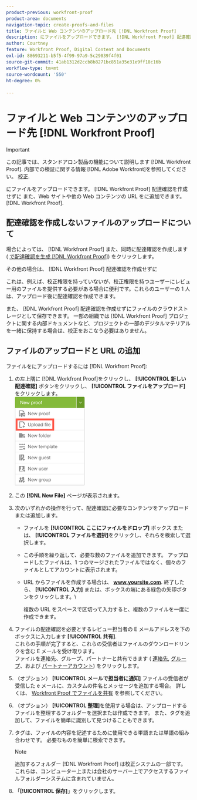 ```yaml
---
product-previous: workfront-proof
product-area: documents
navigation-topic: create-proofs-and-files
title: ファイルと Web コンテンツのアップロード先 [!DNL Workfront Proof]
description: にファイルをアップロードできます。 [!DNL Workfront Proof] 配達確認を作成せずに また、Web サイトや他の Web コンテンツの URL をに追加できます。 [!DNL Workfront Proof].
author: Courtney
feature: Workfront Proof, Digital Content and Documents
exl-id: 88693211-b5f5-4f99-97a9-5c29039f4f01
source-git-commit: 41ab1312d2ccb8b8271bc851a35e31e9ff18c16b
workflow-type: tm+mt
source-wordcount: '550'
ht-degree: 0%

---
```


# ファイルと Web コンテンツのアップロード先 [!DNL Workfront Proof]

>[!IMPORTANT]
>
>この記事では、スタンドアロン製品の機能について説明します [!DNL Workfront Proof]. 内部での検証に関する情報 [!DNL Adobe Workfront]を参照してください。 [校正](../../../review-and-approve-work/proofing/proofing.md).

にファイルをアップロードできます。 [!DNL Workfront Proof] 配達確認を作成せずに また、Web サイトや他の Web コンテンツの URL をに追加できます。 [!DNL Workfront Proof].

## 配達確認を作成しないファイルのアップロードについて

場合によっては、 [!DNL Workfront Proof] また、同時に配達確認を作成します ( [で配達確認を生成 [!DNL Workfront Proof]](../../../workfront-proof/wp-work-proofsfiles/create-proofs-and-files/generate-proofs.md)) をクリックします。

その他の場合は、 [!DNL Workfront Proof] 配達確認を作成せずに

これは、例えば、校正権限を持っていないが、校正権限を持つユーザーにレビュー用のファイルを提供する必要がある場合に便利です。これらのユーザーの 1 人は、アップロード後に配達確認を作成できます。

また、 [!DNL Workfront Proof] 配達確認を作成せずにファイルのクラウドストレージとして保存できます。 一部の組織では [!DNL Workfront Proof] プロジェクトに関する内部ドキュメントなど、プロジェクトの一部のデジタルマテリアルを一緒に保持する場合は、校正をおこなう必要はありません。

## ファイルのアップロードと URL の追加

ファイルをにアップロードするには [!DNL Workfront Proof]:

1. の左上隅に [!DNL Workfront Proof]をクリックし、 **[!UICONTROL 新しい配達確認]** ボタンをクリックし、 **[!UICONTROL ファイルをアップロード]** をクリックします。\
   ![](assets/new-proof-button-menu.png)

1. この **[!DNL New File]** ページが表示されます。
1. 次のいずれかの操作を行って、配達確認に必要なコンテンツをアップロードまたは追加します。

   * ファイルを **[!UICONTROL ここにファイルをドロップ]** ボックス または、 **[!UICONTROL ファイルを選択]**&#x200B;をクリックし、それらを検索して選択します。

   * この手順を繰り返して、必要な数のファイルを追加できます。 アップロードしたファイルは、1 つのマージされたファイルではなく、個々のファイルとしてアカウントに表示されます。

   * URL からファイルを作成する場合は、 **www.yoursite.com**. 終了したら、 **[!UICONTROL 入力]** または、ボックスの端にある緑色の矢印ボタンをクリックします。\

      複数の URL をスペースで区切って入力すると、複数のファイルを一度に作成できます。

1. ファイルの配達確認を必要とするレビュー担当者の E メールアドレスを下のボックスに入力します **[!UICONTROL 共有]**.\
   これらの手順が完了すると、これらの受信者はファイルのダウンロードリンクを含む E メールを受け取ります。\
   ファイルを連絡先、グループ、パートナーと共有できます ( [連絡先](https://support.workfront.com/hc/en-us/sections/115000920808-Contacts),  [グループ](https://support.workfront.com/hc/en-us/sections/115000920828-Groups)、および [パートナーアカウント](https://support.workfront.com/hc/en-us/sections/115000912107-Partner-accounts)) をクリックします。

1. （オプション） **[!UICONTROL メールで担当者に通知]** ファイルの受信者が受信した e メールに、カスタムの件名とメッセージを追加する場合。 詳しくは、 [Workfront Proof でファイルを共有](../../../workfront-proof/wp-work-proofsfiles/share-proofs-and-files/share-files.md) を参照してください。

1. （オプション） **[!UICONTROL 整理]**&#x200B;を使用する場合は、アップロードするファイルを整理するフォルダーを選択または作成できます。 また、タグを追加して、ファイルを簡単に識別して見つけることもできます。
1. タグは、ファイルの内容を記述するために使用できる単語または単語の組み合わせです。 必要なものを簡単に検索できます。

   >[!NOTE]
   >
   > 追加するフォルダー [!DNL Workfront Proof] は校正システムの一部です。これらは、コンピューター上または会社のサーバー上でアクセスするファイルフォルダーシステムに含まれていません。

1. 「**[!UICONTROL 保存]**」をクリックします。
